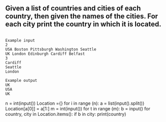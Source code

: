 ## Given a list of countries and cities of each country, then given the names of the cities. For each city print the country in which it is located.



```

Example input
2
USA Boston Pittsburgh Washington Seattle
UK London Edinburgh Cardiff Belfast
3
Cardiff
Seattle
London

Example output
UK
USA
UK

```

n = int(input())
Location ={}
for i in range (n):
    a = list(input().split())
    Location[a[0]] = a[1:]
m = int(input())
for t in range (m):
    b = input()
    for country, city in Location.items():
        if b in city:
            print(country)
         
        
